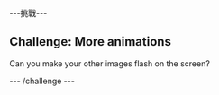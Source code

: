 \---挑戰\---

## Challenge: More animations

Can you make your other images flash on the screen?

\--- /challenge \---